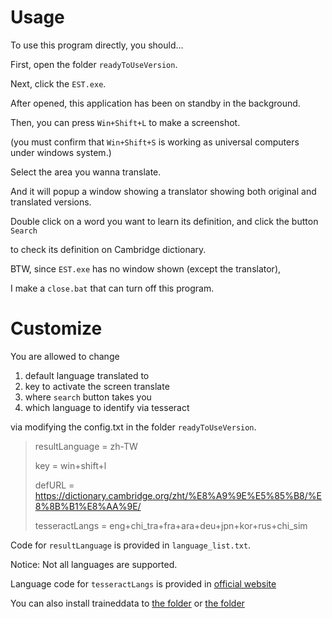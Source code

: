 # Usage
To use this program directly, you should...

First, open the folder `readyToUseVersion`.

Next, click the `EST.exe`. 

After opened, this application has been on standby in the background.

Then, you can press `Win+Shift+L` to make a screenshot.

(you must confirm that `Win+Shift+S` is working as universal computers under windows system.)

Select the area you wanna translate. 

And it will popup a window showing a translator showing both original and translated versions.

Double click on a word you want to learn its definition, and click the button `Search`

to check its definition on Cambridge dictionary.

BTW, since `EST.exe` has no window shown (except the translator), 

I make a `close.bat` that can turn off this program.

# Customize
You are allowed to change

1. default language translated to
2. key to activate the screen translate
3. where `search` button takes you
4. which language to identify via tesseract

via modifying the config.txt in the folder `readyToUseVersion`.

> resultLanguage = zh-TW
> 
> key = win+shift+l
> 
> defURL = https://dictionary.cambridge.org/zht/%E8%A9%9E%E5%85%B8/%E8%8B%B1%E8%AA%9E/<word>
> 
> tesseractLangs = eng+chi_tra+fra+ara+deu+jpn+kor+rus+chi_sim

Code for `resultLanguage` is provided in `language_list.txt`.

Notice: Not all languages are supported.

Language code for `tesseractLangs` is provided in [official website](https://tesseract-ocr.github.io/tessdoc/Data-Files.html#:~:text=Data%20Files%20for%20Version%204.00%20(November%2029%2C%202016))

You can also install traineddata to [the folder](readyToUseVersion/_internal/Tesseract-OCR/tessdata) or [the folder](sourceCode/tesseract-OCR/tessdata)